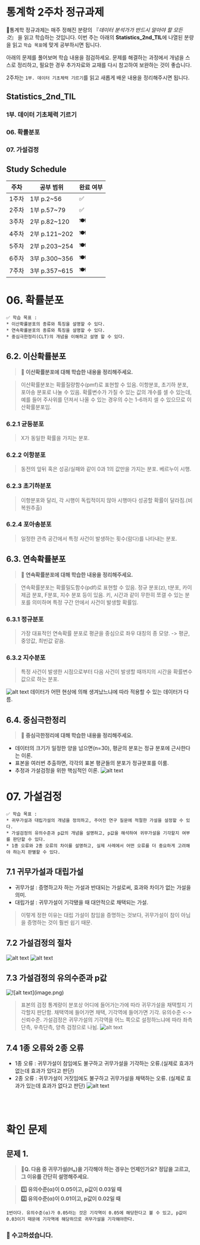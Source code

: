 # 통계학 2주차 정규과제

📌통계학 정규과제는 매주 정해진 분량의 『*데이터 분석가가 반드시 알아야 할 모든 것*』 을 읽고 학습하는 것입니다. 이번 주는 아래의 **Statistics_2nd_TIL**에 나열된 분량을 읽고 `학습 목표`에 맞게 공부하시면 됩니다.

아래의 문제를 풀어보며 학습 내용을 점검하세요. 문제를 해결하는 과정에서 개념을 스스로 정리하고, 필요한 경우 추가자료와 교재를 다시 참고하여 보완하는 것이 좋습니다.

2주차는 `1부. 데이터 기초체력 기르기`를 읽고 새롭게 배운 내용을 정리해주시면 됩니다.


## Statistics_2nd_TIL

### 1부. 데이터 기초체력 기르기
### 06. 확률분포
### 07. 가설검정

## Study Schedule

|주차 | 공부 범위     | 완료 여부 |
|----|----------------|----------|
|1주차| 1부 p.2~56     | ✅      |
|2주차| 1부 p.57~79    | ✅      | 
|3주차| 2부 p.82~120   | 🍽️      | 
|4주차| 2부 p.121~202  | 🍽️      | 
|5주차| 2부 p.203~254  | 🍽️      | 
|6주차| 3부 p.300~356  | 🍽️      | 
|7주차| 3부 p.357~615  | 🍽️      |

<!-- 여기까진 그대로 둬 주세요-->

# 06. 확률분포

```
✅ 학습 목표 :
* 이산확률분포의 종류와 특징을 설명할 수 있다.
* 연속확률분포의 종류와 특징을 설명할 수 있다. 
* 중심극한정리(CLT)의 개념을 이해하고 설명 할 수 있다.
```

## 6.2. 이산확률분포

> **🧚 이산확률분포에 대해 학습한 내용을 정리해주세요.**

<!--수식과 공식을 암기하기보다는 분포의 개념과 특성을 위주로 공부해주세요. 분석 대상의 데이터가 어떠한 확률분포의 특성을 가지고 있는지를 아는 것이 더 중요합니다.-->
> 이산확률분포는 확률질량함수(pmf)로 표현할 수 있음. 이항분포, 초기하 분포, 포아송 분포로 나눌 수 있음. 확률변수가 가질 수 있는 값의 개수를 셀 수 있는데, 예를 들어 주사위를 던져서 나올 수 있는 경우의 수는 1-6까지 셀 수 있으므로 이산확률분포임.

### 6.2.1 균등분포
> X가 동일한 확률을 가지는 분포.

### 6.2.2 이항분포
> 동전의 앞뒤 혹은 성공/실패와 같이 0과 1의 값만을 가지는 분포. 베르누이 시행.

### 6.2.3 초기하분포
> 이항분포와 달리, 각 시행이 독립적이지 않아 시행마다 성공할 확률이 달라짐.(비복원추출)

### 6.2.4 포아송분포
> 일정한 관측 공간에서 특정 사건이 발생하는 횟수(람다)를 나타내는 분포.

## 6.3. 연속확률분포

> **🧚 연속확률분포에 대해 학습한 내용을 정리해주세요.**

<!--수식과 공식을 암기하기보다는 분포의 개념과 특성을 위주로 공부해주세요. 분석 대상의 데이터가 어떠한 확률분포의 특성을 가지고 있는지를 아는 것이 더 중요합니다.-->
> 연속확률분포는 확률밀도함수(pdf)로 표현할 수 있음. 정규 분포(z), t분포, 카이제곱 분포, F분포, 지수 분포 등이 있음. 키, 시간과 같이 무한히 쪼갤 수 있는 분포를 의미하며 특정 구간 안에서 사건이 발생할 확률임.

### 6.3.1 정규분포
> 가장 대표적인 연속확률 분포로 평균을 중심으로 좌우 대칭의 종 모양. -> 평균, 중앙값, 최빈값 같음.
### 6.3.2 지수분포
> 특정 사건이 발생한 시점으로부터 다음 사건이 발생할 때까지의 시간을 확률변수값으로 하는 분포.

![alt text](<../25-1 img/25-1 통계학 img/2주차/1.png>)
데이터가 어떤 현상에 의해 생겨났느냐에 따라 적용할 수 있는 데이터가 다름. 

## 6.4. 중심극한정리

> **🧚 중심극한정리에 대해 학습한 내용을 정리해주세요.**
- 데이터의 크기가 일정한 양을 넘으면(n=30), 평균의 분포는 정규 분포에 근사한다는 이론.
- 표본을 여러번 추출하면, 각각의 표본 평균들의 분포가 정규분포를 이룸.
- 추정과 가설검정을 위한 핵심적인 이론.
![alt text](<../25-1 img/25-1 통계학 img/2.png>)

# 07. 가설검정

```
✅ 학습 목표 :
* 귀무가설과 대립가설의 개념을 정의하고, 주어진 연구 질문에 적절한 가설을 설정할 수 있다.
* 가설검정의 유의수준과 p값의 개념을 설명하고, p값을 해석하여 귀무가설을 기각할지 여부를 판단할 수 있다.
* 1종 오류와 2종 오류의 차이를 설명하고, 실제 사례에서 어떤 오류를 더 중요하게 고려해야 하는지 판별할 수 있다.
```

<!-- 새롭게 배운 내용을 자유롭게 정리해주세요.-->
## 7.1 귀무가설과 대립가설
- 귀무가설 : 증명하고자 하는 가설과 반대되는 가설로써, 효과와 차이가 없는 가설을 의미.
- 대립가설 : 귀무가설이 기각됐을 때 대안적으로 채택되는 가설.

> 이렇게 정한 이유는 대립 가설이 참임을 증명하는 것보다, 귀무가설이 참이 아님을 증명하는 것이 훨씬 쉽기 때문.

## 7.2 가설검정의 절차
![alt text](<../25-1 img/25-1 통계학 img/3.png>)
![alt text](<../25-1 img/25-1 통계학 img/4.png>)
## 7.3 가설검정의 유의수준과 p값
![!\[alt text\](image.png)](<../25-1 img/25-1 통계학 img/5.png>)
> 표본의 검정 통계량이 분포상 어디에 들어가는가에 따라 귀무가설을 채택할지 기각할지 판단함. 채택역에 들어가면 채택, 기각역에 들어가면 기각. 유의수준 <-> 신뢰수준. 가설검정은 귀무가설의 기각역을 어느 쪽으로 설정하느냐에 따라 좌측단측, 우측단측, 양측 검정으로 나뉨.
![alt text](<../25-1 img/25-1 통계학 img/6.png>)

## 7.4 1종 오류와 2종 오류
- 1종 오류 : 귀무가설이 참임에도 불구하고 귀무가설을 기각하는 오류.(실제로 효과가 없는데 효과가 있다고 판단)
- 2종 오류 : 귀무가설이 거짓임에도 불구하고 귀무가설을 채택하는 오류.
(실제로 효과가 있는데 효과가 없다고 판단)
![alt text](<../25-1 img/25-1 통계학 img/7.png>)

<br>
<br>

# 확인 문제

## 문제 1.

> **🧚Q. 다음 중 귀무가설(H₀)을 기각해야 하는 경우는 언제인가요? 정답을 고르고, 그 이유를 간단히 설명해주세요.**

> **1️⃣ 유의수준(α)이 0.05이고, p값이 0.03일 때   
2️⃣ 유의수준(α)이 0.01이고, p값이 0.02일 때**

```
1번이다. 유의수준(α)가 0.05라는 것은 기각역이 0.05에 해당한다고 볼 수 있고, p값이 0.03이기 때문에 기각역에 해당하므로 귀무가설을 기각해야한다.
```

### 🎉 수고하셨습니다.
